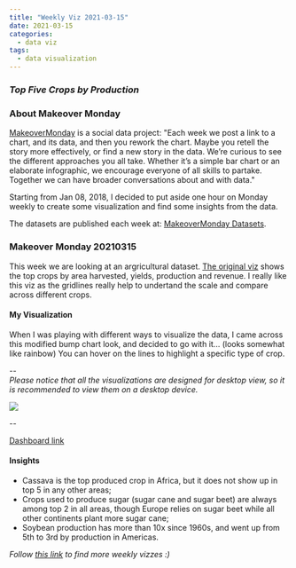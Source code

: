 ```yaml
---
title: "Weekly Viz 2021-03-15"
date: 2021-03-15
categories:
  - data viz
tags:
  - data visualization
---
```


### *Top Five Crops by Production*


### About Makeover Monday

[MakeoverMonday](http://www.makeovermonday.co.uk/) is a social data project:
"Each week we post a link to a chart, and its data, and then you rework the chart.
Maybe you retell the story more effectively, or find a new story in the data.
We’re curious to see the different approaches you all take. Whether it’s a simple bar chart or an elaborate infographic, we encourage everyone of all skills to partake.
Together we can have broader conversations about and with data."

Starting from Jan 08, 2018, I decided to put aside one hour on Monday weekly to create some visualization and find some insights from the data.

The datasets are published each week at: [MakeoverMonday Datasets](http://www.makeovermonday.co.uk/data/).

### Makeover Monday 20210315

This week we are looking at an argricultural dataset. [The original viz](https://www.informationisbeautiful.net/visualizations/what-is-the-worlds-biggest-cash-crop/) shows the top crops by area harvested, yields, production and revenue. I really like this viz as the gridlines really help to undertand the scale and compare across different crops.  

#### My Visualization

When I was playing with different ways to visualize the data, I came across this modified bump chart look, and decided to go with it... (looks somewhat like rainbow) You can hover on the lines to highlight a specific type of crop.    

--  
*Please notice that all the visualizations are designed for desktop view, so it is recommended to view them on a desktop device.*  

<div class='tableauPlaceholder' id='viz1615865022661' style='position: relative'>
<noscript><a href='#'>
  <img alt=' ' src='https:&#47;&#47;public.tableau.com&#47;static&#47;images&#47;Ma&#47;MakeOverMonday20210315TopFiveCropsbyProduction&#47;TopCrops&#47;1_rss.png' style='border: none' />
</a></noscript>
<object class='tableauViz'  style='display:none;'>
  <param name='host_url' value='https%3A%2F%2Fpublic.tableau.com%2F' /> 
  <param name='embed_code_version' value='3' /> 
  <param name='site_root' value='' />
  <param name='name' value='MakeOverMonday20210315TopFiveCropsbyProduction&#47;TopCrops' />
  <param name='tabs' value='no' />
  <param name='toolbar' value='yes' />
  <param name='static_image' value='https:&#47;&#47;public.tableau.com&#47;static&#47;images&#47;Ma&#47;MakeOverMonday20210315TopFiveCropsbyProduction&#47;TopCrops&#47;1.png' /> 
  <param name='animate_transition' value='yes' />
  <param name='display_static_image' value='yes' />
  <param name='display_spinner' value='yes' />
  <param name='display_overlay' value='yes' />
  <param name='display_count' value='yes' />
  <param name='language' value='en' />
  <param name='filter' value='publish=yes' />
</object></div>             
<script type='text/javascript'>   
  var divElement = document.getElementById('viz1615865022661');    
  var vizElement = divElement.getElementsByTagName('object')[0];     
  if ( divElement.offsetWidth > 800 ) { vizElement.style.width='800px';vizElement.style.height='527px';} else if ( divElement.offsetWidth > 500 ) { vizElement.style.width='800px';vizElement.style.height='527px';} else { vizElement.style.width='100%';vizElement.style.height='727px';}               
  var scriptElement = document.createElement('script');            
  scriptElement.src = 'https://public.tableau.com/javascripts/api/viz_v1.js';     
  vizElement.parentNode.insertBefore(scriptElement, vizElement);           
</script>

--  

[Dashboard link](https://public.tableau.com/views/MakeOverMonday20210315TopFiveCropsbyProduction/TopCrops?:language=en&:display_count=y&publish=yes&:origin=viz_share_link)

#### Insights
* Cassava is the top produced crop in Africa, but it does not show up in top 5 in any other areas;  
* Crops used to produce sugar (sugar cane and sugar beet) are always among top 2 in all areas, though Europe relies on sugar beet while all other continents plant more sugar cane;  
* Soybean production has more than 10x since 1960s, and went up from 5th to 3rd by production in Americas.  
  

*Follow [this link](https://yudong-94.github.io/personal-website/project/WeeklyViz2021/) to find more weekly vizzes :)*